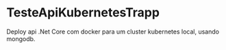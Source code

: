 # TesteApiKubernetesTrapp
Deploy api .Net Core com docker para um cluster kubernetes local, usando mongodb.
